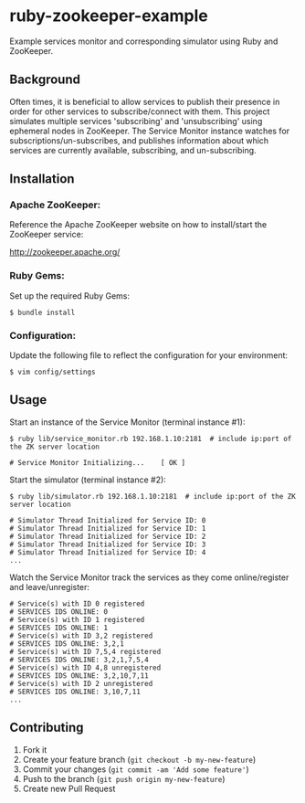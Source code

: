 # ruby-zookeeper-example

Example services monitor and corresponding simulator using Ruby and ZooKeeper.

## Background

Often times, it is beneficial to allow services to publish their presence in order for other
services to subscribe/connect with them. This project simulates multiple services 'subscribing'
and 'unsubscribing' using ephemeral nodes in ZooKeeper. The Service Monitor instance watches
for subscriptions/un-subscribes, and publishes information about which services are currently
available, subscribing, and un-subscribing.

## Installation

### Apache ZooKeeper:

Reference the Apache ZooKeeper website on how to install/start the ZooKeeper service:

  http://zookeeper.apache.org/

### Ruby Gems:

Set up the required Ruby Gems:

    $ bundle install

### Configuration:

Update the following file to reflect the configuration for your environment:

    $ vim config/settings

## Usage

Start an instance of the Service Monitor (terminal instance #1):

    $ ruby lib/service_monitor.rb 192.168.1.10:2181  # include ip:port of the ZK server location

    # Service Monitor Initializing...    [ OK ]

Start the simulator (terminal instance #2):

    $ ruby lib/simulator.rb 192.168.1.10:2181  # include ip:port of the ZK server location

    # Simulator Thread Initialized for Service ID: 0
    # Simulator Thread Initialized for Service ID: 1
    # Simulator Thread Initialized for Service ID: 2
    # Simulator Thread Initialized for Service ID: 3
    # Simulator Thread Initialized for Service ID: 4
    ...

Watch the Service Monitor track the services as they come online/register and leave/unregister:

    # Service(s) with ID 0 registered
    # SERVICES IDS ONLINE: 0
    # Service(s) with ID 1 registered
    # SERVICES IDS ONLINE: 1
    # Service(s) with ID 3,2 registered
    # SERVICES IDS ONLINE: 3,2,1
    # Service(s) with ID 7,5,4 registered
    # SERVICES IDS ONLINE: 3,2,1,7,5,4
    # Service(s) with ID 4,8 unregistered
    # SERVICES IDS ONLINE: 3,2,10,7,11
    # Service(s) with ID 2 unregistered
    # SERVICES IDS ONLINE: 3,10,7,11
    ...

## Contributing

1. Fork it
2. Create your feature branch (`git checkout -b my-new-feature`)
3. Commit your changes (`git commit -am 'Add some feature'`)
4. Push to the branch (`git push origin my-new-feature`)
5. Create new Pull Request
